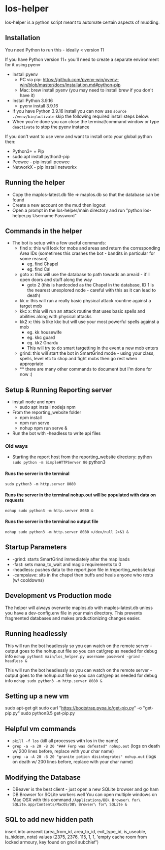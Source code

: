 # los-helper

los-helper is a python script meant to automate certain aspects of mudding.

## Installation

You need Python to run this - ideally < version 11

If you have Python version 11+ you'll need to create a separate environment for it using pyenv
* Install pyenv
    * PC via pip: https://github.com/pyenv-win/pyenv-win/blob/master/docs/installation.md#python-pip
    * Mac: brew install pyenv (you may need to install brew if you don't have it)
* Install Python 3.9.16
    * pyenv install 3.9.16
* If you have Python 3.9.16 install you can now use `source ./venv/bin/activate` skip the following required install steps below:
* When you're done you can close the terminal/command window or type `deactivate` to stop the pyenv instance

If you don't want to use venv and want to install onto your global python then:

* Python3+ + Pip
* sudo apt install python3-pip
* Peewee - pip install peewee
* NetworkX - pip install networkx

## Running the helper

* Copy the maplos-latest.db file => maplos.db so that the database can be found
* Create a new account on the mud then logout
* Open a prompt in the los-helper/main directory and run "python los-helper.py Username Password"

## Commands in the helper

* The bot is setup with a few useful commands:
    * find x: this will look for mobs and areas and return the corresponding Area IDs (sometimes this crashes the bot - bandits in particular for some reason)
        * eg. find Chapel
        * eg. find Cal
    * goto x: this will use the database to path towards an areaid - it'll open doors and stuff along the way
        * goto 2 (this is hardcoded as the Chapel in the database, ID 1 is the nearest unexplored node - careful with this as it can lead to death)
    * kk x: this will run a really basic physical attack rountine against a target mob
    * kkc x: this will run an attack routine that uses basic spells and abilities along with physical attacks
    * kk2 x: this is like kkc but will use your most powerful spells against a mob
        * eg. kk housewife
        * eg. kkc guard
        * eg. kk2 Gnardu
        * This will try to do smart targetting in the event a new mob enters
    * grind: this will start the bot in SmartGrind mode - using your class, spells, level etc to shop and fight mobs then go rest when appropriate
    * ** there are many other commands to document but I'm done for now :)

## Setup & Running Reporting server
* install node and npm
    * sudo apt install nodejs npm
* From the reporting_website folder
    * npm install
    * npm run serve
    * nohup npm run serve &
* Run the bot with -headless to write api files

### Old ways
* Starting the report host from the reporting_website directory:
python
`sudo python -m SimpleHTTPServer 80`
python3

#### Runs the server in the terminal
`sudo python3 -m http.server 8080`

#### Runs the server in the terminal nohup.out will be populated with data on requests
`nohup sudo python3 -m http.server 8080 &`

#### Runs the server in the terminal no output file
`nohup sudo python3 -m http.server 8080 >/dev/null 2>&1 &`

## Startup Parameters
* -grind: starts SmartGrind immediately after the map loads
* -fast: sets mana_to_wait and magic requirements to 0
* -headless: pushes data to the report.json file in /reporting_website/api
* -campslave: sits in the chapel then buffs and heals anyone who rests (w/ cooldowns)

## Development vs Production mode
The helper will always overwrite maplos.db with maplos-latest.db unless you have a dev-config.env file in your main directory. This prevents fragmented databases and makes productionizing changes easier.

## Running headlessly
This will run the bot headlessly so you can watch on the remote server - output goes to the nohup.out file so you can cat/grep as needed for debug info
`nohup python3 main/los_helper.py username password -grind -headless &`

This will run the bot headlessly so you can watch on the remote server - output goes to the nohup.out file so you can cat/grep as needed for debug info
`nohup sudo python3 -m http.server 8080 &`

## Setting up a new vm
sudo apt-get git
sudo curl "https://bootstrap.pypa.io/get-pip.py" -o "get-pip.py"
sudo python3.5 get-pip.py

## Helpful vm commands
* `pkill -f los` (kill all processes with los in the name)
* `grep -a -a 20 -B 20 "### Ferp was defeated" nohup.out` (logs on death w/ 200 lines before, replace with your char name)
* `grep -a -A 20 -B 20 "granite potion disintegrates" nohup.out` (logs on death w/ 200 lines before, replace with your char name)

## Modifying the Database
* DBeaver is the best client - just open a new SQLite browser and go ham
* DB Browser for SQLite workers well
You can open multiple windows on Mac OSX with this command `/Applications/DB\ Browser\ for\ SQLite.app/Contents/MacOS/DB\ Browser\ for\ SQLite &`

## SQL to add new hidden path
insert into areaexit (area_from_id, area_to_id, exit_type_id, is_useable, is_hidden, note) values (2375, 2376, 115, 1, 1, 'empty cache room from locked armoury, key found on gnoll subchief')
